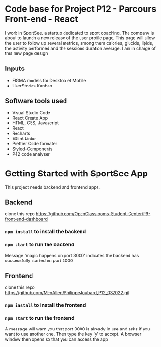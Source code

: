 # Code base for Project P12 - Parcours Front-end - React
I work in SportSee, a startup dedicated to sport coaching. The company is about to launch a new release of the user profile page. This page will allow the user to follow up several metrics, among them calories, glucids, lipids, the activity performed and the sessions duration average.
I am in charge of this new page design 

## Inputs
 - FIGMA models for Desktop et Mobile
 - UserStories Kanban

## Software tools used
 - Visual Studio Code
 - React Create App
 - HTML, CSS, Javascript
 - React
 - Recharts
 - ESlint Linter
 - Prettier Code formater
 - Styled-Components
 - P42 code analyser


# Getting Started with SportSee App

This project needs backend and frontend apps.

## Backend
clone this repo https://github.com/OpenClassrooms-Student-Center/P9-front-end-dashboard
### `npm install` to install the backend
### `npm start` to run the backend
Message 'magic happens on port 3000' indicates the backend has successfully started on port 3000

## Frontend
clone this repo https://github.com/MenAllen/PhilippeJoubard_P12_032022.git
### `npm install` to install the frontend
### `npm start` to run the frontend
A message will warn you that port 3000 is already in use and asks if you want to use another one. Then type the key 'y' to accept. A browser window then opens so that you can access the app

